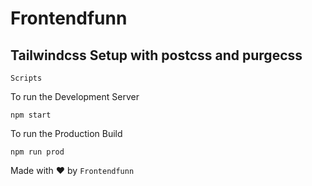# Frontendfunn

## Tailwindcss Setup with postcss and purgecss

`Scripts`

To run the Development Server

```
npm start
```

To run the Production Build

```
npm run prod
```

Made with ❤️ by `Frontendfunn`

